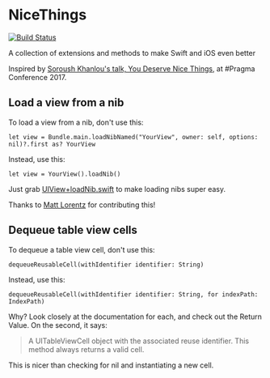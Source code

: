 # NiceThings

[![Build Status](https://travis-ci.org/mplorentz/NiceThings.svg?branch=master)](https://travis-ci.org/mplorentz/NiceThings)

A collection of extensions and methods to make Swift and iOS even better

Inspired by [Soroush Khanlou's talk, You Deserve Nice Things](https://www.youtube.com/watch?v=KhYfe4R2Es0&index=7&list=PLAVm70iJlMuvrV8Ut6fDQN-_X5AhPFtux), at #Pragma Conference 2017.

## Load a view from a nib
To load a view from a nib, don't use this:

`let view = Bundle.main.loadNibNamed("YourView", owner: self, options: nil)?.first as? YourView`

Instead, use this:

`let view = YourView().loadNib()`

Just grab [UIView+loadNib.swift](https://github.com/roadfire/NiceThings/blob/master/NiceThings/UIView%2BloadNib.swift) to make loading nibs super easy.

Thanks to [Matt Lorentz](https://github.com/mplorentz) for contributing this!

## Dequeue table view cells
To dequeue a table view cell, don't use this:

`dequeueReusableCell(withIdentifier identifier: String)`

Instead, use this:

`dequeueReusableCell(withIdentifier identifier: String, for indexPath: IndexPath)`

Why? Look closely at the documentation for each, and check out the Return Value. On the second, it says:

> A UITableViewCell object with the associated reuse identifier. This method always returns a valid cell.

This is nicer than checking for nil and instantiating a new cell.

